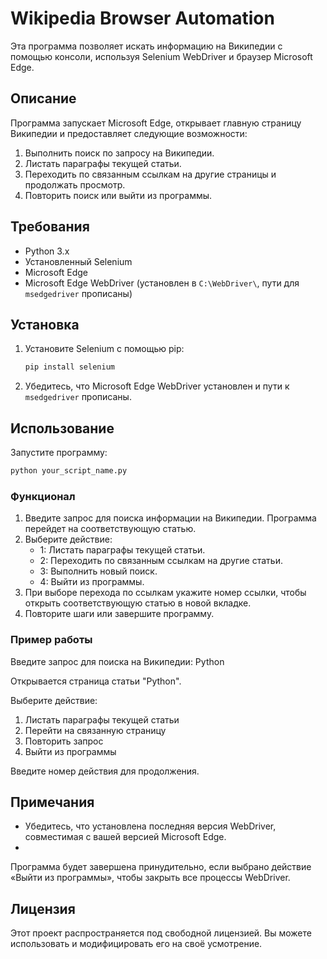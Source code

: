 # Wikipedia Browser Automation

Эта программа позволяет искать информацию на Википедии с помощью консоли, используя Selenium WebDriver и браузер Microsoft Edge.

## Описание

Программа запускает Microsoft Edge, открывает главную страницу Википедии и предоставляет следующие возможности:
1. Выполнить поиск по запросу на Википедии.
2. Листать параграфы текущей статьи.
3. Переходить по связанным ссылкам на другие страницы и продолжать просмотр.
4. Повторить поиск или выйти из программы.

## Требования

- Python 3.x
- Установленный Selenium
- Microsoft Edge
- Microsoft Edge WebDriver (установлен в `C:\WebDriver\`, пути для `msedgedriver` прописаны)

## Установка

1. Установите Selenium с помощью pip:
    ```bash
    pip install selenium
    ```
2. Убедитесь, что Microsoft Edge WebDriver установлен и пути к `msedgedriver` прописаны.

## Использование

Запустите программу:

```bash
python your_script_name.py
```

### Функционал

1. Введите запрос для поиска информации на Википедии. Программа перейдет на соответствующую статью.
2. Выберите действие:
   - 1: Листать параграфы текущей статьи.
   - 2: Переходить по связанным ссылкам на другие статьи.
   - 3: Выполнить новый поиск.
   - 4: Выйти из программы.
3. При выборе перехода по ссылкам укажите номер ссылки, чтобы открыть соответствующую статью в новой вкладке.
4. Повторите шаги или завершите программу.

### Пример работы

Введите запрос для поиска на Википедии: Python

Открывается страница статьи "Python".

Выберите действие:
1. Листать параграфы текущей статьи
2. Перейти на связанную страницу
3. Повторить запрос
4. Выйти из программы

Введите номер действия для продолжения.

## Примечания

- Убедитесь, что установлена последняя версия WebDriver, совместимая с вашей версией Microsoft Edge.
-
Программа будет завершена принудительно, если выбрано действие «Выйти из программы», чтобы закрыть все процессы WebDriver.

## Лицензия

Этот проект распространяется под свободной лицензией. Вы можете использовать и модифицировать его на своё усмотрение.